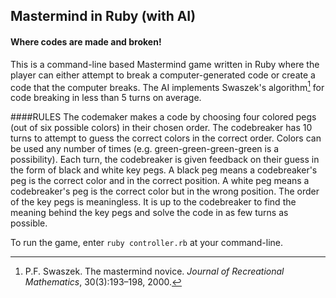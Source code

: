 ## Mastermind in Ruby (with AI)
#### Where codes are made and broken!

This is a command-line based Mastermind game written in Ruby where
the player can either attempt to break a computer-generated code or
create a code that the computer breaks. The AI implements Swaszek's
algorithm[^cite] for code breaking in less than 5 turns on average.

####RULES
The codemaker makes a code by choosing four colored pegs (out of 
six possible colors) in their chosen order. The codebreaker has 10
turns to attempt to guess the correct colors in the correct order.
Colors can be used any number of times (e.g. green-green-green-green
is a possibility). Each turn, the codebreaker is given feedback on
their guess in the form of black and white key pegs. A black peg
means a codebreaker's peg is the correct color and in the correct
position. A white peg means a codebreaker's peg is the correct color
but in the wrong position. The order of the key pegs is meaningless.
It is up to the codebreaker to find the meaning behind the key pegs
and solve the code in as few turns as possible.

To run the game, enter `ruby controller.rb` at your command-line.

[^cite]: P.F. Swaszek. The mastermind novice. *Journal of Recreational Mathematics*,
30(3):193–198, 2000.